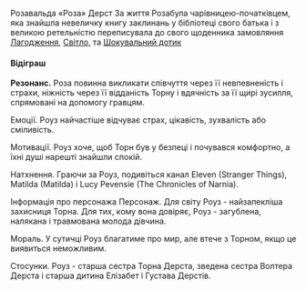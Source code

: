 Розавальда «Роза» Дерст
За життя Розабула чарівницею-початківцем, яка знайшла невеличку книгу заклинань у бібліотеці свого батька і з великою ретельністю переписувала до свого щоденника замовляння [Лагодження](https://5esrd.kyiv.ua/spells/mending.html), [Світло](https://5esrd.kyiv.ua/spells/light.html), та [Шокувальний дотик](https://5esrd.kyiv.ua/spells/shocking_grasp.html)

#### Відіграш
**Резонанс.** Роза повинна викликати співчуття через її невпевненість і страхи, ніжність через її відданість Торну і вдячність за її щирі зусилля, спрямовані на допомогу гравцям.

Емоції. Роуз найчастіше відчуває страх, цікавість, зухвалість або сміливість.

Мотивації. Роуз хоче, щоб Торн був у безпеці і почувався комфортно, а їхні душі нарешті знайшли спокій.

Натхнення. Граючи за Роуз, подивіться канал Eleven (Stranger Things), Matilda (Matilda) і Lucy Pevensie (The Chronicles of Narnia).

Інформація про персонажа
Персонаж. Для світу Роуз - найзапекліша захисниця Торна. Для тих, кому вона довіряє, Роуз - загублена, налякана і травмована молода дівчина.

Мораль. У сутичці Роуз благатиме про мир, але втече з Торном, якщо це виявиться неможливим.

Стосунки. Роуз - старша сестра Торна Дерста, зведена сестра Волтера Дерста і старша дитина Елізабет і Густава Дерстів.

 

